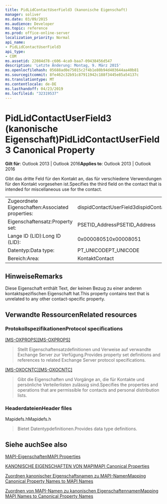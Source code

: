 ```yaml
---
title: PidLidContactUserField3 (kanonische Eigenschaft)
manager: soliver
ms.date: 03/09/2015
ms.audience: Developer
ms.topic: reference
ms.prod: office-online-server
localization_priority: Normal
api_name:
- PidLidContactUserField3
api_type:
- COM
ms.assetid: 22084d78-c606-4ca9-baa7-09438456d547
description: 'Letzte Änderung: Montag, 9. März 2015'
ms.openlocfilehash: 05688ad0e75015c2f4b1e80b94d403644aa40b81
ms.sourcegitcommit: 8fe462c32b91c87911942c188f3445e85a54137c
ms.translationtype: MT
ms.contentlocale: de-DE
ms.lasthandoff: 04/23/2019
ms.locfileid: "32319537"
---
```

# <a name="pidlidcontactuserfield3-canonical-property"></a><span data-ttu-id="fd027-103">PidLidContactUserField3 (kanonische Eigenschaft)</span><span class="sxs-lookup"><span data-stu-id="fd027-103">PidLidContactUserField3 Canonical Property</span></span>

  
  
<span data-ttu-id="fd027-104">**Gilt für**: Outlook 2013 | Outlook 2016</span><span class="sxs-lookup"><span data-stu-id="fd027-104">**Applies to**: Outlook 2013 | Outlook 2016</span></span> 
  
<span data-ttu-id="fd027-105">Gibt das dritte Feld für den Kontakt an, das für verschiedene Verwendungen für den Kontakt vorgesehen ist.</span><span class="sxs-lookup"><span data-stu-id="fd027-105">Specifies the third field on the contact that is intended for miscellaneous use for the contact.</span></span>
  
|||
|:-----|:-----|
|<span data-ttu-id="fd027-106">Zugeordnete Eigenschaften:</span><span class="sxs-lookup"><span data-stu-id="fd027-106">Associated properties:</span></span>  <br/> |<span data-ttu-id="fd027-107">dispidContactUserField3</span><span class="sxs-lookup"><span data-stu-id="fd027-107">dispidContactUserField3</span></span>  <br/> |
|<span data-ttu-id="fd027-108">Eigenschaftensatz:</span><span class="sxs-lookup"><span data-stu-id="fd027-108">Property set:</span></span>  <br/> |<span data-ttu-id="fd027-109">PSETID_Address</span><span class="sxs-lookup"><span data-stu-id="fd027-109">PSETID_Address</span></span>  <br/> |
|<span data-ttu-id="fd027-110">Lange ID (LID):</span><span class="sxs-lookup"><span data-stu-id="fd027-110">Long ID (LID):</span></span>  <br/> |<span data-ttu-id="fd027-111">0x00008051</span><span class="sxs-lookup"><span data-stu-id="fd027-111">0x00008051</span></span>  <br/> |
|<span data-ttu-id="fd027-112">Datentyp:</span><span class="sxs-lookup"><span data-stu-id="fd027-112">Data type:</span></span>  <br/> |<span data-ttu-id="fd027-113">PT_UNICODE</span><span class="sxs-lookup"><span data-stu-id="fd027-113">PT_UNICODE</span></span>  <br/> |
|<span data-ttu-id="fd027-114">Bereich:</span><span class="sxs-lookup"><span data-stu-id="fd027-114">Area:</span></span>  <br/> |<span data-ttu-id="fd027-115">Kontakt</span><span class="sxs-lookup"><span data-stu-id="fd027-115">Contact</span></span>  <br/> |
   
## <a name="remarks"></a><span data-ttu-id="fd027-116">Hinweise</span><span class="sxs-lookup"><span data-stu-id="fd027-116">Remarks</span></span>

<span data-ttu-id="fd027-117">Diese Eigenschaft enthält Text, der keinen Bezug zu einer anderen kontaktspezifischen Eigenschaft hat.</span><span class="sxs-lookup"><span data-stu-id="fd027-117">This property contains text that is unrelated to any other contact-specific property.</span></span>
  
## <a name="related-resources"></a><span data-ttu-id="fd027-118">Verwandte Ressourcen</span><span class="sxs-lookup"><span data-stu-id="fd027-118">Related resources</span></span>

### <a name="protocol-specifications"></a><span data-ttu-id="fd027-119">Protokollspezifikationen</span><span class="sxs-lookup"><span data-stu-id="fd027-119">Protocol specifications</span></span>

<span data-ttu-id="fd027-120">[[MS-OXPROPS]](https://msdn.microsoft.com/library/f6ab1613-aefe-447d-a49c-18217230b148%28Office.15%29.aspx)</span><span class="sxs-lookup"><span data-stu-id="fd027-120">[[MS-OXPROPS]](https://msdn.microsoft.com/library/f6ab1613-aefe-447d-a49c-18217230b148%28Office.15%29.aspx)</span></span>
  
> <span data-ttu-id="fd027-121">Stellt Eigenschaftensatzdefinitionen und Verweise auf verwandte Exchange Server zur Verfügung.</span><span class="sxs-lookup"><span data-stu-id="fd027-121">Provides property set definitions and references to related Exchange Server protocol specifications.</span></span>
    
<span data-ttu-id="fd027-122">[[MS-OXOCNTC]](https://msdn.microsoft.com/library/9b636532-9150-4836-9635-9c9b756c9ccf%28Office.15%29.aspx)</span><span class="sxs-lookup"><span data-stu-id="fd027-122">[[MS-OXOCNTC]](https://msdn.microsoft.com/library/9b636532-9150-4836-9635-9c9b756c9ccf%28Office.15%29.aspx)</span></span>
  
> <span data-ttu-id="fd027-123">Gibt die Eigenschaften und Vorgänge an, die für Kontakte und persönliche Verteilerlisten zulässig sind.</span><span class="sxs-lookup"><span data-stu-id="fd027-123">Specifies the properties and operations that are permissible for contacts and personal distribution lists.</span></span> 
    
### <a name="header-files"></a><span data-ttu-id="fd027-124">Headerdateien</span><span class="sxs-lookup"><span data-stu-id="fd027-124">Header files</span></span>

<span data-ttu-id="fd027-125">Mapidefs.h</span><span class="sxs-lookup"><span data-stu-id="fd027-125">Mapidefs.h</span></span>
  
> <span data-ttu-id="fd027-126">Bietet Datentypdefinitionen.</span><span class="sxs-lookup"><span data-stu-id="fd027-126">Provides data type definitions.</span></span>
    
## <a name="see-also"></a><span data-ttu-id="fd027-127">Siehe auch</span><span class="sxs-lookup"><span data-stu-id="fd027-127">See also</span></span>



[<span data-ttu-id="fd027-128">MAPI-Eigenschaften</span><span class="sxs-lookup"><span data-stu-id="fd027-128">MAPI Properties</span></span>](mapi-properties.md)
  
[<span data-ttu-id="fd027-129">KANONISCHE EIGENSCHAFTEN VON MAPI</span><span class="sxs-lookup"><span data-stu-id="fd027-129">MAPI Canonical Properties</span></span>](mapi-canonical-properties.md)
  
[<span data-ttu-id="fd027-130">Zuordnen kanonischer Eigenschaftsnamen zu MAPI-Namen</span><span class="sxs-lookup"><span data-stu-id="fd027-130">Mapping Canonical Property Names to MAPI Names</span></span>](mapping-canonical-property-names-to-mapi-names.md)
  
[<span data-ttu-id="fd027-131">Zuordnen von MAPI-Namen zu kanonischen Eigenschaftennamen</span><span class="sxs-lookup"><span data-stu-id="fd027-131">Mapping MAPI Names to Canonical Property Names</span></span>](mapping-mapi-names-to-canonical-property-names.md)

